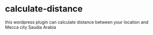 # calculate-distance
this wordpress plugin can calculate distance between your location and Mecca city Saudia Arabia
